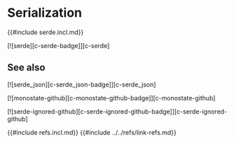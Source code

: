# Serialization

{{#include serde.incl.md}}

[![serde][c-serde-badge]][c-serde]

## See also

[![serde_json][c-serde_json-badge]][c-serde_json]

[![monostate-github][c-monostate-github-badge]][c-monostate-github]

[![serde-ignored-github][c-serde-ignored-github-badge]][c-serde-ignored-github]

{{#include refs.incl.md}}
{{#include ../../refs/link-refs.md}}
